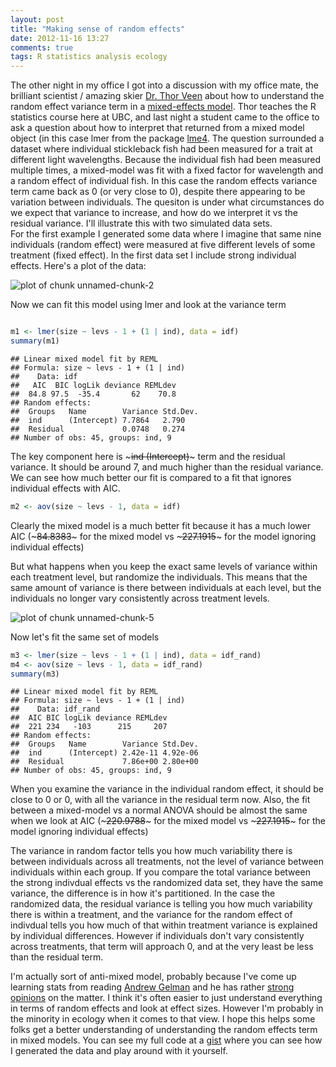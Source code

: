 ```yaml
---
layout: post
title: "Making sense of random effects"
date: 2012-11-16 13:27
comments: true
tags: R statistics analysis ecology
---
```



The other night in my office I got into a discussion with my office mate, the brilliant scientist  / amazing skier [Dr. Thor Veen](http://www.zoology.ubc.ca/~veen/thorubc/thor.html) about how to understand the random effect variance term in a [mixed-effects model](http://en.wikipedia.org/wiki/Mixed_model).  Thor teaches the R statistics course here at UBC, and last night a student came to the office to ask a question about how to interpret that returned from a mixed model object (in this case lmer from the package [lme4](http://lme4.r-forge.r-project.org/).  <!-- more --> The question surrounded a dataset where individual stickleback fish had been measured for a trait at different light wavelengths.  Because the individual fish had been measured multiple times, a mixed-model was fit with a fixed factor for wavelength and a random effect of individual fish.  In this case the random effects variance term came back as 0 (or very close to 0), despite there appearing to be variation between individuals.  The quesiton is under what circumstances do we expect that variance to increase, and how do we interpret it vs the residual variance.  I'll illustrate this with two simulated data sets.    
For the first example I generated some data where I imagine that same nine individuals (random effect) were measured at five different levels of some treatment (fixed effect).  In the first data set I include strong individual effects.  Here's a plot of the data:



![plot of chunk unnamed-chunk-2](http://emhart.info/images/unnamed-chunk-2.png) 


Now we can fit this model using lmer and look at the variance term


~~~~~~~~~r

m1 <- lmer(size ~ levs - 1 + (1 | ind), data = idf)
summary(m1)
~~~~~~~~~

~~~~~~~~~
## Linear mixed model fit by REML 
## Formula: size ~ levs - 1 + (1 | ind) 
##    Data: idf 
##   AIC  BIC logLik deviance REMLdev
##  84.8 97.5  -35.4       62    70.8
## Random effects:
##  Groups   Name        Variance Std.Dev.
##  ind      (Intercept) 7.7864   2.790   
##  Residual             0.0748   0.274   
## Number of obs: 45, groups: ind, 9

~~~~~~~~~


The key component here is ~~~ind (Intercept)~~~ term and the residual variance. It should be around 7, and much higher than the residual variance.  We can see how much better our fit is compared to a fit that ignores individual effects with AIC.

~~~~~~~~~r
m2 <- aov(size ~ levs - 1, data = idf)
~~~~~~~~~

Clearly the mixed model is a much better fit because it has a much lower AIC (~~~84.8383~~~ for the mixed model vs ~~~227.1915~~~ for the model ignoring individual effects)

But what happens when you keep the exact same levels of variance within each treatment level, but randomize the individuals.  This means that the same amount of variance is there between individuals at each level, but the individuals no longer vary consistently across treatment levels.

![plot of chunk unnamed-chunk-5](http://emhart.info/images/unnamed-chunk-5.png) 



Now let's fit the same set of models


~~~~~~~~~r
m3 <- lmer(size ~ levs - 1 + (1 | ind), data = idf_rand)
m4 <- aov(size ~ levs - 1, data = idf_rand)
summary(m3)
~~~~~~~~~

~~~~~~~~~
## Linear mixed model fit by REML 
## Formula: size ~ levs - 1 + (1 | ind) 
##    Data: idf_rand 
##  AIC BIC logLik deviance REMLdev
##  221 234   -103      215     207
## Random effects:
##  Groups   Name        Variance Std.Dev.
##  ind      (Intercept) 2.42e-11 4.92e-06
##  Residual             7.86e+00 2.80e+00
## Number of obs: 45, groups: ind, 9

~~~~~~~~~


When you examine the variance in the individual random effect, it should be close to 0 or 0, with all the variance in the residual term now.  Also, the fit between a mixed-model vs a normal ANOVA should be almost the same when we look at AIC (~~~220.9788~~~ for the mixed model vs ~~~227.1915~~~ for the model ignoring individual effects)

The variance in random factor tells you how much variability there is between individuals across all treatments, not the level of variance between individuals within each group.  If you compare the total variance between the strong indivdual effects vs the randomized data set, they have the same variance, the difference is in how it's partitioned.  In the case the randomized data, the residual variance is telling you how much variability there is within a treatment, and the variance for the random effect of indivdual tells you how much of that within treatment variance is explained by individual differences.  However if individuals don't vary consistently across treatments, that term will approach 0, and at the very least be less than the residual term.



I'm actually sort of anti-mixed model, probably because I've come up learning stats from reading [Andrew Gelman](http://andrewgelman.com/) and he has rather [strong opinions](http://andrewgelman.com/2010/12/so-called_fixed/) on the matter. I think it's often easier to just understand everything in terms of random effects and look at effect sizes.  However I'm probably in the minority in ecology when it comes to that view. I hope this helps some folks get a better understanding of understanding the random effects term in mixed models.  You can see my full code at a [gist](https://gist.github.com/4091050) where you can see how I generated the data and play around with it yourself.
